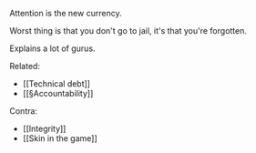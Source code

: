 Attention is the new currency.

Worst thing is that you don't go to jail, it's that you're forgotten.

Explains a lot of gurus.

Related:
- [[Technical debt]]
- [[§Accountability]]

Contra: 
- [[Integrity]]
- [[Skin in the game]]